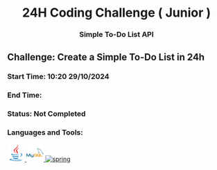 <h1 align="center">24H Coding Challenge ( Junior )</h1>
<h3 align="center">Simple To-Do List API</h3>

<h2 align="left">Challenge: Create a Simple To-Do List in 24h</h2>
<h3 align="left">Start Time: 10:20 29/10/2024</h3>
<h3 align="left">End Time:</h3>
<h3 align="left">Status: Not Completed</h3>


<p align="left">
</p>

<h3 align="left">Languages and Tools:</h3>
<p align="left"> <a href="https://www.java.com" target="_blank" rel="noreferrer"> <img src="https://raw.githubusercontent.com/devicons/devicon/master/icons/java/java-original.svg" alt="java" width="40" height="40"/> </a> <a href="https://www.mysql.com/" target="_blank" rel="noreferrer"> <img src="https://raw.githubusercontent.com/devicons/devicon/master/icons/mysql/mysql-original-wordmark.svg" alt="mysql" width="40" height="40"/> </a> <a href="https://spring.io/" target="_blank" rel="noreferrer"> <img src="https://www.vectorlogo.zone/logos/springio/springio-icon.svg" alt="spring" width="40" height="40"/> </a> </p>
